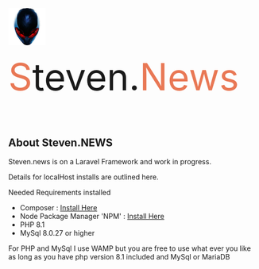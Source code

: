 <p align="left" style="font-size: 75px;"><img src="public/srdlogo.png" width="75">
<span style="color:#e97855;font-size: 75px;">S</span>teven.<span style="color:#e97855;font-size: 75px;">News</span>
</p>


## About Steven.NEWS
Steven.news is on a Laravel Framework and work in progress.

Details for localHost installs are outlined here.

Needed Requirements installed 
- Composer : [Install Here](https://getcomposer.org/download/)
- Node Package Manager 'NPM' : [Install Here](https://docs.npmjs.com/downloading-and-installing-node-js-and-npm)
- PHP 8.1
- MySql 8.0.27 or higher

For PHP and MySql I use WAMP but you are free to use what ever you like as long as you have php version 8.1 included 
and MySql or MariaDB 



